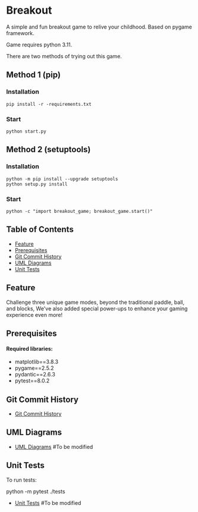 
# Breakout

A simple and fun breakout game to relive your childhood. Based on pygame framework.

Game requires python 3.11.

There are two methods of trying out this game.

## Method 1 (pip)

### Installation
    pip install -r -requirements.txt

### Start
    python start.py

## Method 2 (setuptools)

### Installation
    python -m pip install --upgrade setuptools
    python setup.py install

### Start
    python -c "import breakout_game; breakout_game.start()"

## Table of Contents

- [Feature](https://github.com/rkvcode/breakout#Feature)
- [Prerequisites](https://github.com/rkvcode/breakout#Prerequisites)
- [Git Commit History](https://github.com/rkvcode/breakout#Git-Commit-History)
- [UML Diagrams](https://github.com/rkvcode/breakout#UML-Diagrams)
- [Unit Tests](https://github.com/rkvcode/breakout#Unit-Tests)


## Feature

Challenge three unique game modes, beyond the traditional paddle, ball, and blocks, 
We've also added special power-ups to enhance your gaming experience even more!

## Prerequisites

#### Required libraries:

- matplotlib==3.8.3
- pygame==2.5.2
- pydantic==2.6.3
- pytest==8.0.2

## Git Commit History
- [Git Commit History](https://github.com/rkvcode/breakout/commits)

## UML Diagrams
- [UML Diagrams](https://github.com/rkvcode/breakout/tree/master/UML) #To be modified

## Unit Tests
To run tests: 

python -m pytest ./tests

- [Unit Tests](https://github.com/rkvcode/breakout/blob/master/src/test_unittest.py) #To be modified

